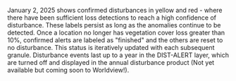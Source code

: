 January 2, 2025 shows confirmed disturbances in yellow and red - where there have been sufficient loss detections to reach a high confidence of disturbance. These labels persist as long as the anomalies continue to be detected. Once a location no longer has vegetation cover loss greater than 10%, confirmed alerts are labeled as "finished" and the others are reset to no disturbance. This status is iteratively updated with each subsequent granule. Disturbance events last up to a year in the DIST-ALERT layer, which are turned off and displayed in the annual disturbance product (Not yet available but coming soon to Worldview!).
